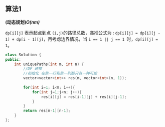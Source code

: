 ## 算法1

**(动态规划)*O(nm)***

```dp[i][j]``` 表示起点到点 ```(i,j)```的路径总数，递推公式为 : ```dp[i][j] = dp[i][j - 1] + dp[i - 1][j]```，再考虑边界情况，当 ```i == 1 || j == 1 ```时，```dp[i][j] = 1```。

```CPP
class Solution {
public:
    int uniquePaths(int m, int n) {
        //DP 递推
        //初始化 在第一行和第一列都只有一种可能
        vector<vector<int>> res(m, vector<int>(n, 1));
        
        for(int i=1; i<m; i++){
            for(int j=1;j<n; j++){
                res[i][j] = res[i-1][j] + res[i][j-1];
            }
        }
        return res[m-1][n-1];
    }
};
```